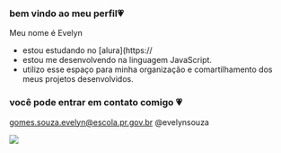 ### bem vindo ao meu perfil💗

Meu nome é Evelyn 

- estou estudando no [alura](https://
- estou me desenvolvendo na linguagem JavaScript.
- utilizo esse espaço para minha organização e comartilhamento dos meus projetos desenvolvidos.

### você pode entrar em contato comigo 💗
gomes.souza.evelyn@escola.pr.gov.br
@evelynsouza 

![](https://media.tenor.com/9kDNiQpPqEQAAAAC/hello-kitty.gif)

